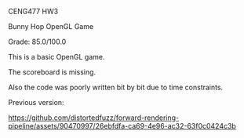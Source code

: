CENG477 HW3

Bunny Hop OpenGL Game

Grade: 85.0/100.0

This is a basic OpenGL game.

The scoreboard is missing.

Also the code was poorly written bit by bit due to time constraints.

Previous version:

https://github.com/distortedfuzz/forward-rendering-pipeline/assets/90470997/26ebfdfa-ca69-4e96-ac32-63f0c0424c3b

